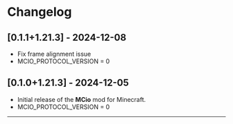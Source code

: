 # Changelog

## [0.1.1+1.21.3] - 2024-12-08

- Fix frame alignment issue
- MCIO_PROTOCOL_VERSION = 0

## [0.1.0+1.21.3] - 2024-12-05
- Initial release of the **MCio** mod for Minecraft.
- MCIO_PROTOCOL_VERSION = 0

---
